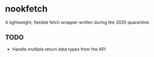 # nookfetch

A lightweight, flexible fetch wrapper written during the 2020 quarantine

## TODO

- Handle multiple return data types from the API
